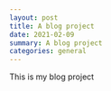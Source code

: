 ```yaml
---
layout: post
title: A blog project
date: 2021-02-09
summary: A blog project
categories: general
---
```


This is my blog project